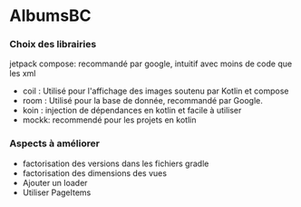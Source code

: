 # AlbumsBC

### Choix des librairies

jetpack compose: recommandé par google, intuitif avec moins de code que les xml

- coil : Utilisé pour l'affichage des images soutenu par Kotlin et compose
- room : Utilisé pour la base de donnée, recommandé par Google.
- koin : injection de dépendances en kotlin et facile à utiliser
- mockk: recommendé pour les projets en kotlin

### Aspects à améliorer
- factorisation des versions dans les fichiers gradle
- factorisation des dimensions des vues
- Ajouter un loader
- Utiliser PageItems